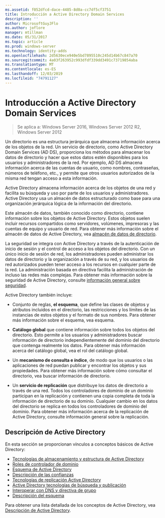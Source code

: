 ```yaml
---
ms.assetid: f052dfcd-dace-4485-8d0a-cc7df5cf3751
title: Introducción a Active Directory Domain Services
description: ''
author: MicrosoftGuyJFlo
ms.author: joflore
manager: mtillman
ms.date: 05/31/2017
ms.topic: article
ms.prod: windows-server
ms.technology: identity-adds
ms.openlocfilehash: 2d5630ece940e5bd7895510c245d14b67c847a70
ms.sourcegitcommit: 4a03f263952c993dfdf339dd3491c73719854aba
ms.translationtype: MT
ms.contentlocale: es-ES
ms.lasthandoff: 12/03/2019
ms.locfileid: "74791127"
---
```

# <a name="active-directory-domain-services-overview"></a>Introducción a Active Directory Domain Services

>Se aplica a: Windows Server 2016, Windows Server 2012 R2, Windows Server 2012


Un directorio es una estructura jerárquica que almacena información acerca de los objetos de la red. Un servicio de directorio, como Active Directory Domain Services (AD DS), proporciona los métodos para almacenar los datos de directorio y hacer que estos datos estén disponibles para los usuarios y administradores de la red. Por ejemplo, AD DS almacena información acerca de las cuentas de usuario, como nombres, contraseñas, números de teléfono, etc., y permite que otros usuarios autorizados de la misma red tengan acceso a esta información.

Active Directory almacena información acerca de los objetos de una red y facilita su búsqueda y uso por parte de los usuarios y administradores. Active Directory usa un almacén de datos estructurado como base para una organización jerárquica lógica de la información del directorio.

Este almacén de datos, también conocido como directorio, contiene información sobre los objetos de Active Directory. Estos objetos suelen incluir recursos compartidos como servidores, volúmenes, impresoras y las cuentas de equipo y usuario de red. Para obtener más información sobre el almacén de datos de Active Directory, vea [almacén de datos de directorio](https://technet.microsoft.com/library/cc736627(v=ws.10).aspx).

La seguridad se integra con Active Directory a través de la autenticación de inicio de sesión y el control de acceso a los objetos del directorio. Con un único inicio de sesión de red, los administradores pueden administrar los datos de directorio y la organización a través de su red, y los usuarios de red autorizados pueden tener acceso a los recursos en cualquier parte de la red. La administración basada en directiva facilita la administración de incluso las redes más complejas. Para obtener más información sobre la seguridad de Active Directory, consulte [información general sobre seguridad](../../plan/security-best-practices/best-practices-for-securing-active-directory.md).

Active Directory también incluye:
* Conjunto de reglas, **el esquema**, que define las clases de objetos y atributos incluidos en el directorio, las restricciones y los límites de las instancias de estos objetos y el formato de sus nombres. Para obtener más información sobre el esquema, vea esquema.


* **Catálogo global** que contiene información sobre todos los objetos del directorio. Esto permite a los usuarios y administradores buscar información de directorio independientemente del dominio del directorio que contenga realmente los datos. Para obtener más información acerca del catálogo global, vea el rol del catálogo global.


* Un **mecanismo de consulta e índice**, de modo que los usuarios o las aplicaciones de red puedan publicar y encontrar los objetos y sus propiedades. Para obtener más información sobre cómo consultar el directorio, vea buscar información de directorio.


* Un **servicio de replicación** que distribuye los datos de directorio a través de una red. Todos los controladores de dominio de un dominio participan en la replicación y contienen una copia completa de toda la información de directorio de su dominio. Cualquier cambio en los datos del directorio se replica en todos los controladores de dominio del dominio. Para obtener más información acerca de la replicación de Active Directory, consulte información general sobre la replicación.

## <a name="understanding-active-directory"></a>Descripción de Active Directory
 En esta sección se proporcionan vínculos a conceptos básicos de Active Directory:
 
* [Tecnologías de almacenamiento y estructura de Active Directory](https://technet.microsoft.com/library/cc759186(v=ws.10).aspx)
* [Roles de controlador de dominio](https://technet.microsoft.com/library/cc786438(v=ws.10).aspx) 
* [Esquema de Active Directory](https://docs.microsoft.com/previous-versions/windows/it-pro/windows-server-2008-R2-and-2008/cc771796(v=ws.10))
* [Descripción de las confianzas](https://docs.microsoft.com/previous-versions/windows/it-pro/windows-server-2008-R2-and-2008/cc771568(v=ws.10)) 
* [Tecnologías de replicación Active Directory](https://technet.microsoft.com/library/cc786438(v=ws.10).aspx) 
* [Active Directory tecnologías de búsqueda y publicación](https://technet.microsoft.com/library/cc775686(v=ws.10).aspx) 
* [Interoperar con DNS y directiva de grupo](https://docs.microsoft.com/previous-versions/windows/it-pro/windows-server-2008-R2-and-2008/dd197486(v=ws.10))
* [Descripción del esquema](https://technet.microsoft.com/library/cc759402(v=ws.10).aspx) 

Para obtener una lista detallada de los conceptos de Active Directory, vea [Descripción de Active Directory](https://technet.microsoft.com/library/cc781408(v=ws.10).aspx). 


